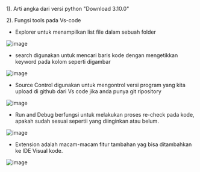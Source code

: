 1). Arti angka dari versi python "Download 3.10.0" 

2). Fungsi tools pada Vs-code   
 
 - Explorer untuk menampilkan list file dalam sebuah folder
 
 ![image](https://user-images.githubusercontent.com/92993689/138696804-bd77f712-d59e-4dec-bd9a-b1285ae74e9d.png)

 - search digunakan untuk mencari baris kode dengan mengetikkan keyword pada kolom seperti digambar  
 
 ![image](https://user-images.githubusercontent.com/92993689/138697379-8086e478-2932-41a4-a6c3-e5e4084e2397.png)

- Source Control digunakan untuk mengontrol versi program yang kita upload di github dari Vs code jika anda punya git ripository

![image](https://user-images.githubusercontent.com/92993689/138697838-3e7e32f3-53c4-4a7e-90c5-a33531832e62.png)

- Run and Debug berfungsi untuk melakukan proses re-check pada kode, apakah sudah sesuai sepertii yang diinginkan atau belum.

![image](https://user-images.githubusercontent.com/92993689/138698399-260f8e15-9fbd-43a4-9ba3-4e7cb4ae820c.png)

- Extension adalah macam-macam fitur tambahan yag bisa ditambahkan ke IDE Visual kode.

![image](https://user-images.githubusercontent.com/92993689/138698766-2e7ea09d-179a-48f9-9d3a-42b97fa9a2b6.png)
